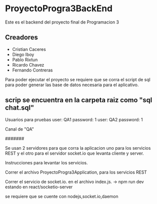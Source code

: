 # ProyectoProgra3BackEnd
Este es el backend del proyecto final de Programacion 3

## Creadores
- Cristian Caceres
- Diego Iboy
- Pablo Rixtun
- Ricardo Chavez
- Fernando Contreras


Para poder ejecutar el proyecto se requiere que se corra el script de sql para poder generar las base de datos necesaria para el aplicativo.

scrip se encuentra en la carpeta raiz como "sql chat.sql"
------------

Usuarios para pruebas 
user: QA1 password: 1
user: QA2 password: 1

Canal de "QA"


#######

Se usan 2 servidores para que corra la aplicacion uno para los servicios REST y el otro para el servidor socket.io que levanta cliente y server.

Instrucciones para levantar los servicios.

Correr el archivo ProyectoProgra3Application, para los servicios REST

Correr el servicio de socket.io. en el archivo index.js. -> npm run dev  estando en react/socketio-server


se requiere que se cuente con nodejs,socket.io,daemon

